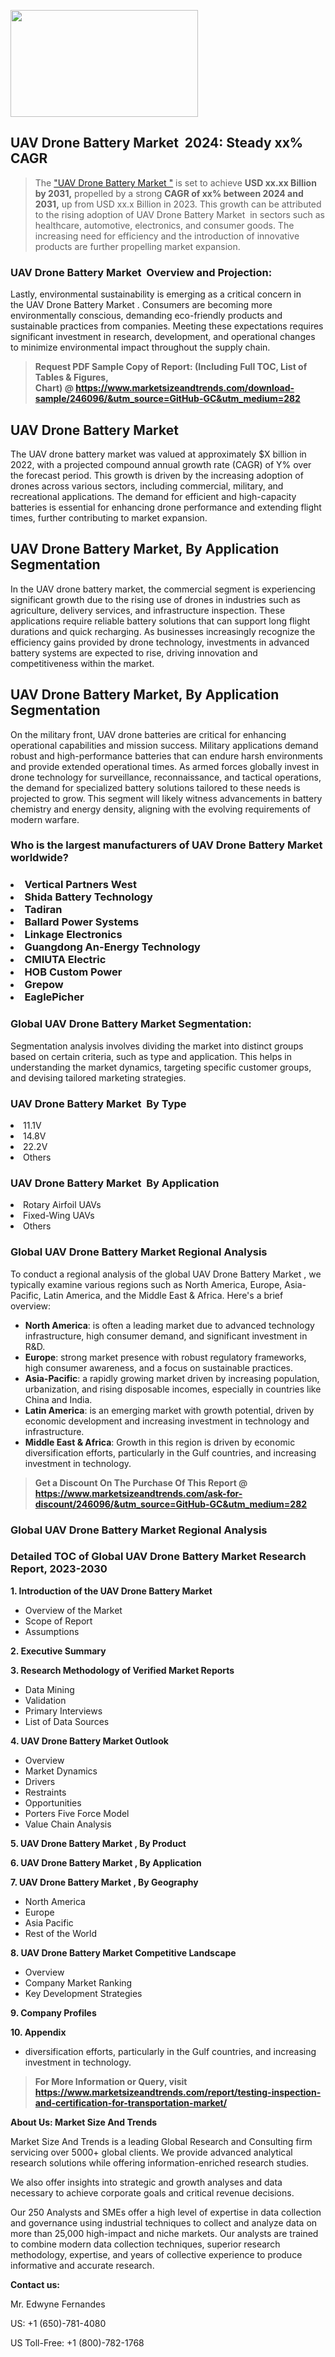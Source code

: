<p><img class="alignnone size-medium wp-image-20088" src="https://ffe5etoiles.com/wp-content/uploads/2024/12/MST1-300x171.png" alt="" width="300" height="171" /></p><h2 id="ember46" class="ember-view reader-text-block__heading-2">UAV Drone Battery Market &nbsp;2024: Steady&nbsp;xx% CAGR</h2><blockquote id="ember47" class="ember-view reader-text-block__blockquote">The&nbsp;<a class="app-aware-link " href="https://www.marketsizeandtrends.com/download-sample/246096/&utm_source=GitHub-GC&utm_medium=282" target="_blank" data-test-app-aware-link="">"UAV Drone Battery Market "</a>&nbsp;is set to achieve&nbsp;<strong>USD&nbsp;xx.xx&nbsp;Billion by 2031,</strong>&nbsp;propelled by a strong&nbsp;<strong>CAGR of&nbsp;xx% between 2024 and 2031,</strong>&nbsp;up from USD xx.x Billion in 2023. This growth can be attributed to the rising adoption of&nbsp;UAV Drone Battery Market &nbsp;in sectors such as healthcare, automotive, electronics, and consumer goods. The increasing need for efficiency and the introduction of innovative products are further propelling market expansion.</blockquote><h3 id="ember48" class="ember-view reader-text-block__heading-3">UAV Drone Battery Market &nbsp;Overview and Projection:</h3><p id="ember49" class="ember-view reader-text-block__paragraph">Lastly, environmental sustainability is emerging as a critical concern in the&nbsp;UAV Drone Battery Market . Consumers are becoming more environmentally conscious, demanding eco-friendly products and sustainable practices from companies. Meeting these expectations requires significant investment in research, development, and operational changes to minimize environmental impact throughout the supply chain.</p><blockquote id="ember50" class="ember-view reader-text-block__blockquote"><strong>Request PDF Sample Copy of Report: (Including Full TOC, List of Tables &amp; Figures, Chart)&nbsp;@&nbsp;<strong><a href="https://www.marketsizeandtrends.com/download-sample/246096/&utm_source=GitHub-GC&utm_medium=282" target="_blank">https://www.marketsizeandtrends.com/download-sample/246096/&utm_source=GitHub-GC&utm_medium=282</a></strong></strong></blockquote><h3 class=""> <h2>UAV Drone Battery Market</h2><p>The UAV drone battery market was valued at approximately $X billion in 2022, with a projected compound annual growth rate (CAGR) of Y% over the forecast period. This growth is driven by the increasing adoption of drones across various sectors, including commercial, military, and recreational applications. The demand for efficient and high-capacity batteries is essential for enhancing drone performance and extending flight times, further contributing to market expansion.</p><h2>UAV Drone Battery Market, By Application Segmentation</h2><p>In the UAV drone battery market, the commercial segment is experiencing significant growth due to the rising use of drones in industries such as agriculture, delivery services, and infrastructure inspection. These applications require reliable battery solutions that can support long flight durations and quick recharging. As businesses increasingly recognize the efficiency gains provided by drone technology, investments in advanced battery systems are expected to rise, driving innovation and competitiveness within the market.</p><h2>UAV Drone Battery Market, By Application Segmentation</h2><p>On the military front, UAV drone batteries are critical for enhancing operational capabilities and mission success. Military applications demand robust and high-performance batteries that can endure harsh environments and provide extended operational times. As armed forces globally invest in drone technology for surveillance, reconnaissance, and tactical operations, the demand for specialized battery solutions tailored to these needs is projected to grow. This segment will likely witness advancements in battery chemistry and energy density, aligning with the evolving requirements of modern warfare.</p></h3><h3 id="" class="">Who is the largest manufacturers of&nbsp;UAV Drone Battery Market worldwide?</h3><h3 class=""></Li><Li>Vertical Partners West</Li><Li> Shida Battery Technology</Li><Li> Tadiran</Li><Li> Ballard Power Systems</Li><Li> Linkage Electronics</Li><Li> Guangdong An-Energy Technology</Li><Li> CMIUTA Electric</Li><Li> HOB Custom Power</Li><Li> Grepow</Li><Li> EaglePicher</h3><h3 id="ember53" class="ember-view reader-text-block__heading-3">Global&nbsp;UAV Drone Battery Market Segmentation:</h3><p id="ember54" class="ember-view reader-text-block__paragraph">Segmentation analysis involves dividing the market into distinct groups based on certain criteria, such as type and application. This helps in understanding the market dynamics, targeting specific customer groups, and devising tailored marketing strategies.</p><h3 id="" class="">UAV Drone Battery Market &nbsp;By Type</h3><p></Li><Li>11.1V</Li><Li> 14.8V</Li><Li> 22.2V</Li><Li> Others</p><h3 id="" class="">UAV Drone Battery Market &nbsp;By Application</h3><p class=""></Li><Li>Rotary Airfoil UAVs</Li><Li> Fixed-Wing UAVs</Li><Li> Others</p><h3 id="ember62" class="ember-view reader-text-block__heading-3">Global UAV Drone Battery Market Regional Analysis</h3><p id="ember63" class="ember-view reader-text-block__paragraph">To conduct a regional analysis of the global UAV Drone Battery Market , we typically examine various regions such as North America, Europe, Asia-Pacific, Latin America, and the Middle East &amp; Africa. Here's a brief overview:</p><ul><li><strong>North America</strong>: is often a leading market due to advanced technology infrastructure, high consumer demand, and significant investment in R&amp;D.</li><li><strong>Europe</strong>: strong market presence with robust regulatory frameworks, high consumer awareness, and a focus on sustainable practices.</li><li><strong>Asia-Pacific</strong>: a rapidly growing market driven by increasing population, urbanization, and rising disposable incomes, especially in countries like China and India.</li><li><strong>Latin America</strong>: is an emerging market with growth potential, driven by economic development and increasing investment in technology and infrastructure.</li><li><strong>Middle East &amp; Africa</strong>: Growth in this region is driven by economic diversification efforts, particularly in the Gulf countries, and increasing investment in technology.</li></ul><blockquote id="ember61" class="ember-view reader-text-block__blockquote"><strong>Get a Discount On The Purchase Of This Report @ <strong><a href="https://html-cleaner.com/" target="">https://www.marketsizeandtrends.com/ask-for-discount/246096/&utm_source=GitHub-GC&utm_medium=282</a></strong></strong></blockquote><h3 id="ember62" class="ember-view reader-text-block__heading-3">Global UAV Drone Battery Market Regional Analysis</h3><h3 id="" class="">Detailed TOC of Global UAV Drone Battery Market Research Report, 2023-2030</h3><p id="" class=""><strong>1. Introduction of the UAV Drone Battery Market </strong></p><ul><li>Overview of the Market</li><li>Scope of Report</li><li>Assumptions</li></ul><p id="" class=""><strong>2. Executive Summary</strong></p><p id="" class=""><strong>3. Research Methodology of Verified Market Reports</strong></p><ul><li>Data Mining</li><li>Validation</li><li>Primary Interviews</li><li>List of Data Sources</li></ul><p id="" class=""><strong>4. UAV Drone Battery Market Outlook</strong></p><ul><li>Overview</li><li>Market Dynamics</li><li>Drivers</li><li>Restraints</li><li>Opportunities</li><li>Porters Five Force Model</li><li>Value Chain Analysis</li></ul><p id="" class=""><strong>5. UAV Drone Battery Market , By Product</strong></p><p id="" class=""><strong>6. UAV Drone Battery Market , By Application</strong></p><p id="" class=""><strong>7. UAV Drone Battery Market , By Geography</strong></p><ul><li>North America</li><li>Europe</li><li>Asia Pacific</li><li>Rest of the World</li></ul><p id="" class=""><strong>8. UAV Drone Battery Market Competitive Landscape</strong></p><ul><li>Overview</li><li>Company Market Ranking</li><li>Key Development Strategies</li></ul><p id="" class=""><strong>9. Company Profiles</strong></p><p id="" class=""><strong>10. Appendix</strong></p><ul><li>diversification efforts, particularly in the Gulf countries, and increasing investment in technology.</li></ul><blockquote id="ember65" class="ember-view reader-text-block__blockquote"><strong>For More Information or Query, visit <strong><strong><a href="https://html-cleaner.com/" target="">https://www.marketsizeandtrends.com/report/testing-inspection-and-certification-for-transportation-market/</a></strong></strong></strong></blockquote><p id="" class=""><strong>About Us: Market Size And Trends</strong></p><p id="" class="">Market Size And Trends is a leading Global Research and Consulting firm servicing over 5000+ global clients. We provide advanced analytical research solutions while offering information-enriched research studies.</p><p id="" class="">We also offer insights into strategic and growth analyses and data necessary to achieve corporate goals and critical revenue decisions.</p><p id="" class="">Our 250 Analysts and SMEs offer a high level of expertise in data collection and governance using industrial techniques to collect and analyze data on more than 25,000 high-impact and niche markets. Our analysts are trained to combine modern data collection techniques, superior research methodology, expertise, and years of collective experience to produce informative and accurate research.</p><p id="" class=""><strong>Contact us:</strong></p><p id="" class="">Mr. Edwyne Fernandes</p><p id="" class="">US: +1 (650)-781-4080</p><p id="" class="">US Toll-Free: +1 (800)-782-1768</p>
